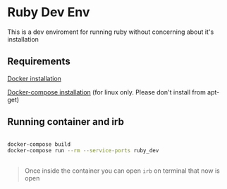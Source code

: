 # Ruby Dev Env
This is a dev enviroment for running ruby without concerning about it's installation


## Requirements 

[Docker installation](https://docs.docker.com/get-docker/)

[Docker-compose installation](https://docs.docker.com/compose/install/) (for linux only. Please don't install from apt-get)

## Running container and irb

```bash

docker-compose build
docker-compose run --rm --service-ports ruby_dev
 
```
> Once inside the container you can open `irb` on terminal that now is open

